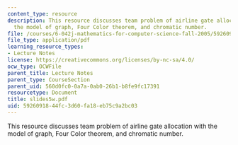 ```yaml
---
content_type: resource
description: This resource discusses team problem of airline gate allocation with
  the model of graph, Four Color theorem, and chromatic number.
file: /courses/6-042j-mathematics-for-computer-science-fall-2005/5926091844fc3d60fa18eb75c9a2bc03_slides5w.pdf
file_type: application/pdf
learning_resource_types:
- Lecture Notes
license: https://creativecommons.org/licenses/by-nc-sa/4.0/
ocw_type: OCWFile
parent_title: Lecture Notes
parent_type: CourseSection
parent_uid: 560d0fc0-0a7a-0ab0-26b1-b8fe9fc17391
resourcetype: Document
title: slides5w.pdf
uid: 59260918-44fc-3d60-fa18-eb75c9a2bc03
---
```

This resource discusses team problem of airline gate allocation with the model of graph, Four Color theorem, and chromatic number.